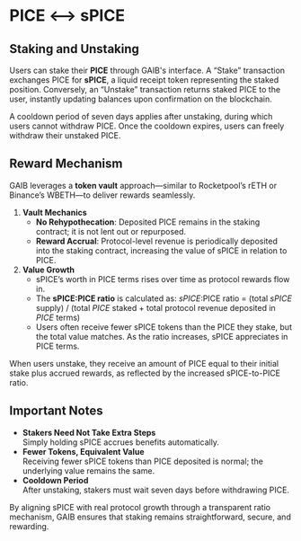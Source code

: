 # PICE <--> sPICE

## Staking and Unstaking

Users can stake their **PICE** through GAIB's interface. A “Stake” transaction exchanges PICE for **sPICE**, a liquid receipt token representing the staked position. Conversely, an “Unstake” transaction returns staked PICE to the user, instantly updating balances upon confirmation on the blockchain.

A cooldown period of seven days applies after unstaking, during which users cannot withdraw PICE. Once the cooldown expires, users can freely withdraw their unstaked PICE.

## Reward Mechanism

GAIB leverages a **token vault** approach—similar to Rocketpool’s rETH or Binance’s WBETH—to deliver rewards seamlessly.

1. **Vault Mechanics**
   * **No Rehypothecation**: Deposited PICE remains in the staking contract; it is not lent out or repurposed.
   * **Reward Accrual**: Protocol-level revenue is periodically deposited into the staking contract, increasing the value of sPICE in relation to PICE.
2. **Value Growth**
   * sPICE’s worth in PICE terms rises over time as protocol rewards flow in.
   * The **sPICE:PICE ratio** is calculated as: _sPICE_:PICE ratio = (total _sPICE_ supply) / (total _PICE_ staked + total protocol revenue deposited in _PICE_ terms)
   * Users often receive fewer sPICE tokens than the PICE they stake, but the total value matches. As the ratio increases, sPICE appreciates in PICE terms.&#x20;

When users unstake, they receive an amount of PICE equal to their initial stake plus accrued rewards, as reflected by the increased sPICE-to-PICE ratio.

## Important Notes

* **Stakers Need Not Take Extra Steps**\
  Simply holding sPICE accrues benefits automatically.
* **Fewer Tokens, Equivalent Value**\
  Receiving fewer sPICE tokens than PICE deposited is normal; the underlying value remains the same.
* **Cooldown Period**\
  After unstaking, stakers must wait seven days before withdrawing PICE.

By aligning sPICE with real protocol growth through a transparent ratio mechanism, GAIB ensures that staking remains straightforward, secure, and rewarding.
